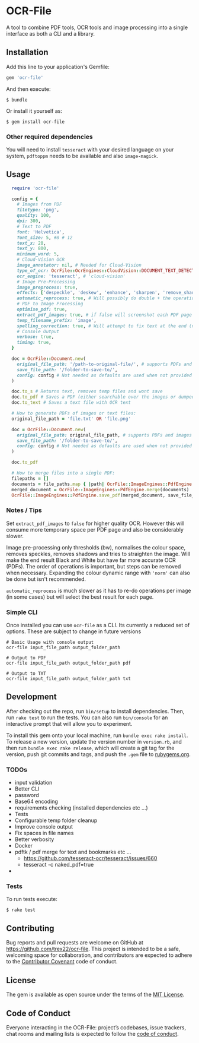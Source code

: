 #  OCR-File
A tool to combine PDF tools, OCR tools and image processing into a
single interface as both a CLI and a library.

## Installation

Add this line to your application's Gemfile:

```ruby
gem 'ocr-file'
```

And then execute:

    $ bundle

Or install it yourself as:

    $ gem install ocr-file

### Other required dependencies
You will need to install `tesseract` with your desired language on your system,
`pdftoppm` needs to be available and also `image-magick`.

## Usage
```ruby
  require 'ocr-file'

  config = {
    # Images from PDF
    filetype: 'png',
    quality: 100,
    dpi: 300,
    # Text to PDF
    font: 'Helvetica',
    font_size: 5, #8 # 12
    text_x: 20,
    text_y: 800,
    minimum_word: 5,
    # Cloud-Vision OCR
    image_annotator: nil, # Needed for Cloud-Vision
    type_of_ocr: OcrFile::OcrEngines::CloudVision::DOCUMENT_TEXT_DETECTION,
    ocr_engine: 'tesseract', # 'cloud-vision'
    # Image Pre-Processing
    image_preprocess: true,
    effects: ['despeckle', 'deskew', 'enhance', 'sharpen', 'remove_shadow', 'bw'], # Applies effects as listed. 'norm' is also available
    automatic_reprocess: true, # Will possibly do double + the operations but can produce better results automatically
    # PDF to Image Processing
    optimise_pdf: true,
    extract_pdf_images: true, # if false will screenshot each PDF page
    temp_filename_prefix: 'image',
    spelling_correction: true, # Will attempt to fix text at the end (not used for searchable pdf output)
    # Console Output
    verbose: true,
    timing: true,
  }

  doc = OcrFile::Document.new(
    original_file_path: '/path-to-original-file/', # supports PDFs and images
    save_file_path: '/folder-to-save-to/',
    config: config # Not needed as defaults are used when not provided
  )

  doc.to_s # Returns text, removes temp files and wont save
  doc.to_pdf # Saves a PDF (either searchable over the images or dumped text)
  doc.to_text # Saves a text file with OCR text

  # How to generate PDFs of images or text files:
  original_file_path = 'file.txt' OR 'file.png'

  doc = OcrFile::Document.new(
    original_file_path: original_file_path, # supports PDFs and images
    save_file_path: '/folder-to-save-to/',
    config: config # Not needed as defaults are used when not provided
  )

  doc.to_pdf

  # How to merge files into a single PDF:
  filepaths = []
  documents = file_paths.map { |path| OcrFile::ImageEngines::PdfEngine.open_pdf(path, password: '') }
  merged_document = OcrFile::ImageEngines::PdfEngine.merge(documents)
  OcrFile::ImageEngines::PdfEngine.save_pdf(merged_document, save_file_path, optimise: true)
```

### Notes / Tips
Set `extract_pdf_images` to `false` for higher quality OCR. However this will consume more temporary space per PDF page and also be considerably slower.

Image pre-processing only thresholds (bw), normalises the colour space, removes speckles, removes shadows and tries to straighten the image. Will make the end result Black and White but have far more accurate OCR (PDFs). The order of operations is important, but steps can be removed when necessary. Expanding the colour dynamic range with `'norm'` can also be done but isn't recommended.

`automatic_reprocess` is much slower as it has to re-do operations per image (in some cases) but will select the best result for each page.

### Simple CLI
Once installed you can use `ocr-file` as a CLI. Its currently a reduced set of options. These are subject to change in future versions

```
# Basic Usage with console output
ocr-file input_file_path output_folder_path

# Output to PDF
ocr-file input_file_path output_folder_path pdf

# Output to TXT
ocr-file input_file_path output_folder_path txt
```

## Development

After checking out the repo, run `bin/setup` to install dependencies. Then, run `rake test` to run the tests. You can also run `bin/console` for an interactive prompt that will allow you to experiment.

To install this gem onto your local machine, run `bundle exec rake install`. To release a new version, update the version number in `version.rb`, and then run `bundle exec rake release`, which will create a git tag for the version, push git commits and tags, and push the `.gem` file to [rubygems.org](https://rubygems.org).

### TODOs
- input validation
- Better CLI
- password
- Base64 encoding
- requirements checking (installed dependencies etc ...)
- Tests
- Configurable temp folder cleanup
- Improve console output
- Fix spaces in file names
- Better verbosity
- Docker
- pdftk / pdf merge for text and bookmarks etc ...
    - https://github.com/tesseract-ocr/tesseract/issues/660
    - tesseract -c naked_pdf=true
-

### Tests
To run tests execute:

    $ rake test

## Contributing

Bug reports and pull requests are welcome on GitHub at https://github.com/trex22/ocr-file. This project is intended to be a safe, welcoming space for collaboration, and contributors are expected to adhere to the [Contributor Covenant](http://contributor-covenant.org) code of conduct.

## License

The gem is available as open source under the terms of the [MIT License](https://opensource.org/licenses/MIT).

## Code of Conduct

Everyone interacting in the OCR-File: project’s codebases, issue trackers, chat rooms and mailing lists is expected to follow the [code of conduct](https://github.com/trex22/ocr-file/blob/master/CODE_OF_CONDUCT.md).
